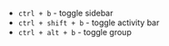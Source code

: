 - `ctrl + b` - toggle sidebar
- `ctrl + shift + b` - toggle activity bar
- `ctrl + alt + b` - toggle group 
